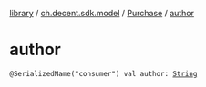 [library](../../index.md) / [ch.decent.sdk.model](../index.md) / [Purchase](index.md) / [author](./author.md)

# author

`@SerializedName("consumer") val author: `[`String`](https://kotlinlang.org/api/latest/jvm/stdlib/kotlin/-string/index.html)